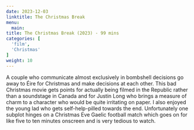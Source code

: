 ```yaml
---
date: 2023-12-03
linktitle: The Christmas Break
menu:
  main:
title: The Christmas Break (2023) - 99 mins
categories: [
  'film',
  'Christmas'
]
weight: 10
---
```


A couple who communicate almost exclusively in bombshell decisions go away to Éire for Christmas and make decisions at each other. This bad Christmas movie gets points for actually being filmed in the Republic rather than a soundstage in Canada and for Justin Long who brings a measure of charm to a character who would be quite irritating on paper. I also enjoyed the young lad who gets self-help-pilled towards the end. Unfortunately one subplot hinges on a Christmas Eve Gaelic football match which goes on for like five to ten minutes onscreen and is very tedious to watch. 
